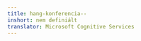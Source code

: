```yaml
---
title: hang-konferencia--
inshort: nem definiált
translator: Microsoft Cognitive Services
---
```




